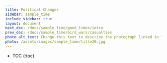 ```yaml
---
title: Political Changes
sidebar: sample_time
include_sidebar: true
layout: document
next_doc: /docs/sample_time/good_times/intro
prev_doc: /docs/sample_time/bird_wars/casualties
photo_alt_text: Change this text to describe the photograph linked in "photo".
photo: /assets/images/sample_time/title20.jpg
---
```


* TOC
{:toc}

